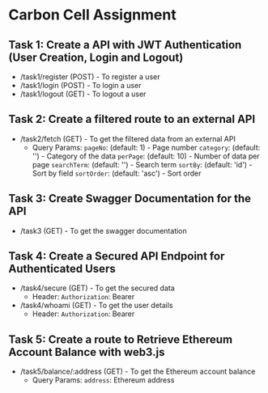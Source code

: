 # Carbon Cell Assignment

## Task 1: Create a API with JWT Authentication (User Creation, Login and Logout)

- /task1/register (POST) - To register a user
- /task1/login (POST) - To login a user
- /task1/logout (GET) - To logout a user

## Task 2: Create a filtered route to an external API

- /task2/fetch (GET) - To get the filtered data from an external API
    - Query Params:
        `pageNo`:  (default: 1) - Page number
        `category`: (default: '') - Category of the data
        `perPage`: (default: 10) - Number of data per page
        `searchTerm`: (default: '') - Search term
        `sortBy`: (default: 'id') - Sort by field
        `sortOrder`: (default: 'asc') - Sort order

## Task 3: Create Swagger Documentation for the API

- /task3 (GET) - To get the swagger documentation

## Task 4: Create a Secured API Endpoint for Authenticated Users

- /task4/secure (GET) - To get the secured data
    - Header:
        `Authorization`: Bearer <JWT>
- /task4/whoami (GET) - To get the user details
    - Header:
        `Authorization`: Bearer <JWT>
    
## Task 5: Create a route to Retrieve Ethereum Account Balance with web3.js

- /task5/balance/:address (GET) - To get the Ethereum account balance
    - Query Params:
        `address`: Ethereum address

